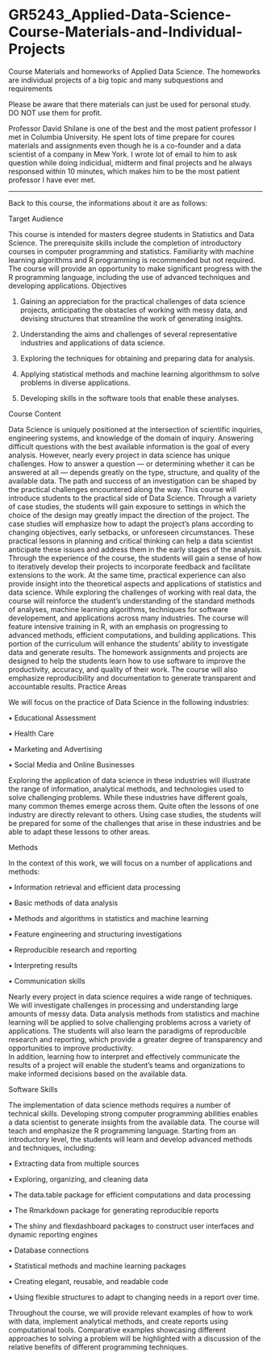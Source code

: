 # GR5243_Applied-Data-Science-Course-Materials-and-Individual-Projects

Course Materials and homeworks of Applied Data Science.
The homeworks are individual projects of a big topic and many subquestions and requirements

Please be aware that there materials can just be used for personal study. DO NOT use them for profit.

Professor David Shilane is one of the best and the most patient professor I met in Columbia University. 
He spent lots of time prepare for coures materials and assignments even though he is a co-founder and a data scientist of a company in Mew York.
I wrote lot of email to him to ask question while doing indicidual, midterm and final projects and he always responsed within 10 minutes,
which makes him to be the most patient professor I have ever met.

--------------------------------------------------------------------------------------------------
Back to this course, the informations about it are as follows:

Target Audience

This course is intended for masters degree students in Statistics and Data Science.  The prerequisite skills include the completion of introductory courses in computer programming and statistics.  Familiarity with machine learning algorithms and R programming is recommended but not required. 
The course will provide an opportunity to make significant progress with the R programming language, including the use of advanced techniques and developing applications.
Objectives

1.	Gaining an appreciation for the practical challenges of data science projects, anticipating the obstacles of working with messy data,
and devising structures that streamline the work of generating insights.

2.	Understanding the aims and challenges of several representative industries and applications of data science.

3.	Exploring the techniques for obtaining and preparing data for analysis.

4.	Applying statistical methods and machine learning algorithmsm to solve problems in diverse applications.

5.	Developing skills in the software tools that enable these analyses.


Course Content

Data Science is uniquely positioned at the intersection of scientific inquiries, engineering systems, and knowledge of the domain of inquiry.  Answering difficult questions with the best available information is the goal of every analysis.  However, nearly every project in data science has unique challenges.  How to answer a question — or determining whether it can be answered at all — depends greatly on the type, structure, and quality of the available data.  The path and success of an investigation can be shaped by the practical challenges encountered along the way.
This course will introduce students to the practical side of Data Science.  Through a variety of case studies, the students will gain exposure to settings in which the choice of the design may greatly impact the direction of the project.  The case studies will emphasize how to adapt the project’s plans according to changing objectives, early setbacks, or unforeseen circumstances.  These practical lessons in planning and critical thinking can help a data scientist anticipate these issues and address them in the early stages of the analysis.  Through the experience of the course, the students will gain a sense of how to iteratively develop their projects to incorporate feedback and facilitate extensions to the work. 
At the same time, practical experience can also provide insight into the theoretical aspects and applications of statistics and data science.  While exploring the challenges of working with real data, the course will reinforce the student’s understanding of the standard methods of analyses, machine learning algorithms, techniques for software developement, and applications across many industries.
The course will feature intensive training in R, with an emphasis on progressing to advanced methods, efficient computations, and building applications.  This portion of the curriculum will enhance the students’ ability to investigate data and generate results.  The homework assignments and projects are designed to help the students learn how to use software to improve the productivity, accuracy, and quality of their work.  The course will also emphasize reproducibility and documentation to generate transparent and accountable results.
Practice Areas

We will focus on the practice of Data Science in the following industries:

•	Educational Assessment

•	Health Care

•	Marketing and Advertising

•	Social Media and Online Businesses

Exploring the application of data science in these industries will illustrate the range of information, analytical methods, 
and technologies used to solve challenging problems. While these industries have different goals, many common themes emerge across them. 
Quite often the lessons of one industry are directly relevant to others.  Using case studies, the students will be prepared for some of 
the challenges that arise in these industries and be able to adapt these lessons to other areas.


Methods

In the context of this work, we will focus on a number of applications and methods:

•	Information retrieval and efficient data processing

•	Basic methods of data analysis

•	Methods and algorithms in statistics and machine learning

•	Feature engineering and structuring investigations

•	Reproducible research and reporting

•	Interpreting results

•	Communication skills

Nearly every project in data science requires a wide range of techniques. We will investigate challenges in processing and understanding
large amounts of messy data. Data analysis methods from statistics and machine learning will be applied to solve challenging problems 
across a variety of applications.  The students will also learn the paradigms of reproducible research and reporting, 
which provide a greater degree of transparency and opportunities to improve productivity.  
In addition, learning how to interpret and effectively communicate the results of a project will enable the student’s teams and 
organizations to make informed decisions based on the available data.


Software Skills

The implementation of data science methods requires a number of technical skills.  Developing strong computer programming abilities 
enables a data scientist to generate insights from the available data.  The course will teach and emphasize the R programming language.
Starting from an introductory level, the students will learn and develop advanced methods and techniques, including:

•	Extracting data from multiple sources

•	Exploring, organizing, and cleaning data

•	The data.table package for efficient computations and data processing

•	The Rmarkdown package for generating reproducible reports

•	The shiny and flexdashboard packages to construct user interfaces and dynamic reporting engines

•	Database connections

•	Statistical methods and machine learning packages

•	Creating elegant, reusable, and readable code

•	Using flexible structures to adapt to changing needs in a report over time.

Throughout the course, we will provide relevant examples of how to work with data, implement analytical methods, 
and create reports using computational tools.  Comparative examples showcasing different approaches to solving a problem will be 
highlighted with a discussion of the relative benefits of different programming techniques.


